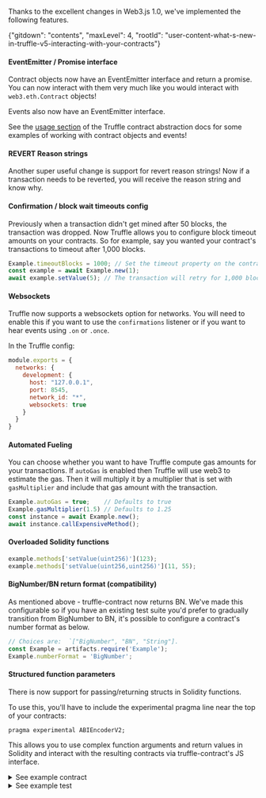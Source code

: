 Thanks to the excellent changes in Web3.js 1.0, we've implemented the following features.

{"gitdown": "contents", "maxLevel": 4, "rootId": "user-content-what-s-new-in-truffle-v5-interacting-with-your-contracts"}

#### EventEmitter / Promise interface

Contract objects now have an EventEmitter interface and return a promise.
You can now interact with them very much like you would interact with
`web3.eth.Contract` objects!

Events also now have an EventEmitter interface.

See the [usage section] of the Truffle contract abstraction docs for some
examples of working with contract objects and events!

[usage section]: https://truffleframework.com/docs/truffle/reference/contract-abstractions#usage

#### REVERT Reason strings

Another super useful change is support for revert reason strings!  Now if a
transaction needs to be reverted, you will receive the reason string and know
why.

#### Confirmation / block wait timeouts config

Previously when a transaction didn't get mined after 50 blocks, the transaction
was dropped.  Now Truffle allows you to configure block timeout amounts on your
contracts.
So for example, say you wanted your contract's transactions to timeout after
1,000 blocks.

```javascript
Example.timeoutBlocks = 1000; // Set the timeout property on the contract abstraction
const example = await Example.new(1);
await example.setValue(5); // The transaction will retry for 1,000 blocks
```

#### Websockets

Truffle now supports a websockets option for networks. You will need to enable
this if you want to use the `confirmations` listener or if you want to hear
events using `.on` or `.once`.

In the Truffle config:
```javascript
module.exports = {
  networks: {
    development: {
      host: "127.0.0.1",
      port: 8545,
      network_id: "*",
      websockets: true
    }
  }
}
```

#### Automated Fueling

You can choose whether you want to have Truffle compute gas amounts for your
transactions.  If `autoGas` is enabled then Truffle will use web3 to estimate
the gas.  Then it will multiply it by a multiplier that is set with
`gasMultiplier` and include that gas amount with the transaction.

```javascript
Example.autoGas = true;    // Defaults to true
Example.gasMultiplier(1.5) // Defaults to 1.25
const instance = await Example.new();
await instance.callExpensiveMethod();
```

#### Overloaded Solidity functions

```javascript
example.methods['setValue(uint256)'](123);
example.methods['setValue(uint256,uint256)'](11, 55);
```

#### BigNumber/BN return format (compatibility)

As mentioned above - truffle-contract now returns BN. We've made this
configurable so if you have an existing test suite you'd prefer to gradually
transition from BigNumber to BN, it's possible to configure a contract's number
format as below.

```javascript
// Choices are:  `["BigNumber", "BN", "String"].
const Example = artifacts.require('Example');
Example.numberFormat = 'BigNumber';
```

#### Structured function parameters

There is now support for passing/returning structs in Solidity functions.

To use this, you'll have to include the experimental pragma line near the top
of your contracts:

`pragma experimental ABIEncoderV2;`

This allows you to use complex function arguments and return values in Solidity
and interact with the resulting contracts via truffle-contract's JS interface.

<details>
<summary>See example contract</summary>

```solidity
pragma solidity ^0.5.0;
pragma experimental ABIEncoderV2;

contract Structs {
  struct Coord {
    uint x;
    uint y;
  }

  function swap(Coord memory coord)
    public
    pure
    returns (Coord memory)
  {
    Coord memory reversed = Coord({
      x: coord.y,
      y: coord.x
    });

    return reversed;
  }
}
```
</details>

<details>
<summary>See example test</summary>

```javascript
const Structs = artifacts.require("Structs");

contract("Structs", (accounts) => {
  it("reverses coordinates", async () => {
    const instance = await Structs.deployed();

    const original = { x: 5, y: 8 };

    const reversed = await instance.swap(original, { from: accounts[0] });

    assert.equal(reversed.y, original.x);
    assert.equal(reversed.x, original.y);
  })
});
```
</details>

